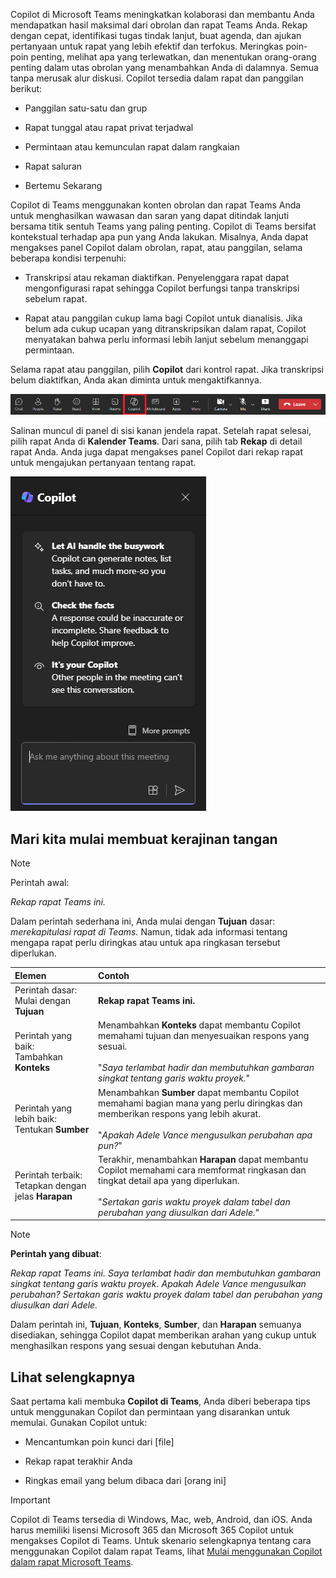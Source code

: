 
Copilot di Microsoft Teams meningkatkan kolaborasi dan membantu Anda mendapatkan hasil maksimal dari obrolan dan rapat Teams Anda. Rekap dengan cepat, identifikasi tugas tindak lanjut, buat agenda, dan ajukan pertanyaan untuk rapat yang lebih efektif dan terfokus. Meringkas poin-poin penting, melihat apa yang terlewatkan, dan menentukan orang-orang penting dalam utas obrolan yang menambahkan Anda di dalamnya. Semua tanpa merusak alur diskusi. Copilot tersedia dalam rapat dan panggilan berikut:

- Panggilan satu-satu dan grup

- Rapat tunggal atau rapat privat terjadwal

- Permintaan atau kemunculan rapat dalam rangkaian

- Rapat saluran

- Bertemu Sekarang

Copilot di Teams menggunakan konten obrolan dan rapat Teams Anda untuk menghasilkan wawasan dan saran yang dapat ditindak lanjuti bersama titik sentuh Teams yang paling penting. Copilot di Teams bersifat kontekstual terhadap apa pun yang Anda lakukan. Misalnya, Anda dapat mengakses panel Copilot dalam obrolan, rapat, atau panggilan, selama beberapa kondisi terpenuhi:

- Transkripsi atau rekaman diaktifkan. Penyelenggara rapat dapat mengonfigurasi rapat sehingga Copilot berfungsi tanpa transkripsi sebelum rapat.

- Rapat atau panggilan cukup lama bagi Copilot untuk dianalisis. Jika belum ada cukup ucapan yang ditranskripsikan dalam rapat, Copilot menyatakan bahwa perlu informasi lebih lanjut sebelum menanggapi permintaan.

Selama rapat atau panggilan, pilih **Copilot** dari kontrol rapat. Jika transkripsi belum diaktifkan, Anda akan diminta untuk mengaktifkannya. 

![Cuplikan layar ikon Copilot dalam rapat Teams.](../media/copilot-ribbon-teams.png)

Salinan muncul di panel di sisi kanan jendela rapat. Setelah rapat selesai, pilih rapat Anda di **Kalender Teams**. Dari sana, pilih tab **Rekap** di detail rapat Anda. Anda juga dapat mengakses panel Copilot dari rekap rapat untuk mengajukan pertanyaan tentang rapat.

![Cuplikan layar panel obrolan Copilot di Teams saat pertama kali dibuka.](../media/copilot-pane-teams.png)

## Mari kita mulai membuat kerajinan tangan

> [!NOTE]
> Perintah awal:
>
> _Rekap rapat Teams ini._

Dalam perintah sederhana ini, Anda mulai dengan **Tujuan** dasar: _merekapitulasi rapat di Teams._ Namun, tidak ada informasi tentang mengapa rapat perlu diringkas atau untuk apa ringkasan tersebut diperlukan.

| Elemen | Contoh |
| :------ | :------- |
| Perintah dasar: <br>Mulai dengan **Tujuan** | **Rekap rapat Teams ini.** |
| Perintah yang baik: <br>Tambahkan **Konteks** | Menambahkan **Konteks** dapat membantu Copilot memahami tujuan dan menyesuaikan respons yang sesuai.<br><br>"_Saya terlambat hadir dan membutuhkan gambaran singkat tentang garis waktu proyek._" |
| Perintah yang lebih baik: <br>Tentukan **Sumber** | Menambahkan **Sumber** dapat membantu Copilot memahami bagian mana yang perlu diringkas dan memberikan respons yang lebih akurat.<br><br>"_Apakah Adele Vance mengusulkan perubahan apa pun?_" |
| Perintah terbaik: <br>Tetapkan dengan jelas **Harapan** | Terakhir, menambahkan **Harapan** dapat membantu Copilot memahami cara memformat ringkasan dan tingkat detail apa yang diperlukan.<br><br>"_Sertakan garis waktu proyek dalam tabel dan perubahan yang diusulkan dari Adele._" |

> [!NOTE]
> **Perintah yang dibuat**:
>
> _Rekap rapat Teams ini. Saya terlambat hadir dan membutuhkan gambaran singkat tentang garis waktu proyek. Apakah Adele Vance mengusulkan perubahan? Sertakan garis waktu proyek dalam tabel dan perubahan yang diusulkan dari Adele._

Dalam perintah ini, **Tujuan**, **Konteks**, **Sumber**, dan **Harapan** semuanya disediakan, sehingga Copilot dapat memberikan arahan yang cukup untuk menghasilkan respons yang sesuai dengan kebutuhan Anda.

## Lihat selengkapnya

Saat pertama kali membuka **Copilot di Teams**, Anda diberi beberapa tips untuk menggunakan Copilot dan permintaan yang disarankan untuk memulai. Gunakan Copilot untuk:

- Mencantumkan poin kunci dari [file]

- Rekap rapat terakhir Anda

- Ringkas email yang belum dibaca dari [orang ini]

> [!IMPORTANT]
> Copilot di Teams tersedia di Windows, Mac, web, Android, dan iOS. Anda harus memiliki lisensi Microsoft 365 dan Microsoft 365 Copilot untuk mengakses Copilot di Teams. Untuk skenario selengkapnya tentang cara menggunakan Copilot dalam rapat Teams, lihat [Mulai menggunakan Copilot dalam rapat Microsoft Teams](https://support.microsoft.com/office/get-started-with-copilot-in-microsoft-teams-meetings-0bf9dd3c-96f7-44e2-8bb8-790bedf066b1). 